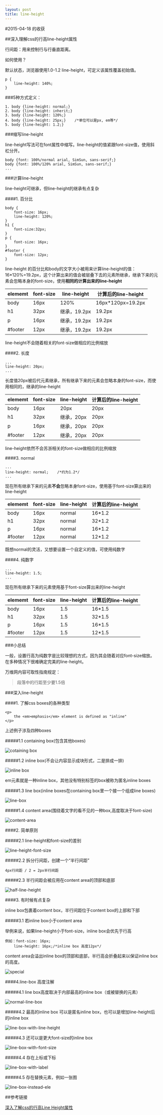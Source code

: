 ```yaml
---
layout: post
title: line-height
---
```

#2015-04-18 的收获

##深入理解css的行高line-height属性

行间距：用来控制行与行垂直距离。

如何使用？

默认状态，浏览器使用1.0-1.2 line-height，可定义该属性覆盖初始值。

	p {
		line-height: 140%;
	}

###5种方式定义：
	
	1. body {line-height: normal;}
	2. body {line-height: inherit;}
	3. body {line-height: 120%;}
	4. body {line-height: 25px;}	/*单位可以是px, em等*/
	5. body {line-height: 1.2;}

###缩写line-height

line-height写法可在font属性中缩写。line-height的值紧跟font-size值，使用斜杠分开。

	body {font: 100%/normal arial, SimSun, sans-serif;}
	body {font: 100%/120% arial, SimSun, sans-serif;}
	...

###计算line-height

line-height可继承，但line-height的继承有点复杂

####1. 百分比

	body {
		font-size: 16px;
		line-height: 120%;
	}
	h1 {
		font-size:32px;
	}
	p {
		font-size: 16px;
	}
	#footer {
		font-size: 12px;
	}

line-height 的百分比和body的文字大小被用来计算line-height的值：16\*120%=19.2px，这个计算出来的值会被层叠下去的元素所继承，继承下来的元素会忽略本身的font-size，使用**相同的计算出来的line-height**

elememt|font-size|line-height	|计算后的line-height
-------|---------|--------------|------------------
body   |16px	 |120%		 	|16px*120px=19.2px
h1	   |32px     |继承，19.2px	|19.2px	
p	   |16px     |继承，19.2px	|19.2px	
\#footer|12px     |继承，19.2px	 |19.2px	

line-height不会随着相关的font-size做相应的比例缩放

####2. 长度

	...
	line-height: 20px;
	...

长度值20px被后代元素继承，所有继承下来的元素会忽略本身的font-size，而使用相同的，继承的line-height

elememt|font-size|line-height	|计算后的line-height
-------|---------|--------------|------------------
body   |16px	 |20px		 	|20px
h1	   |32px     |继承，20px		|20px	
p	   |16px     |继承，20px		|20px	
\#footer|12px     |继承，20px	 |20px	

line-height依然不会苏浙相关的font-size做相应的比例缩放

####3. normal

	...
	line-height: normal;	/*约为1.2*/
	...

现在所有继承下来的元素**不会**忽略本身font-size，使用基于font-size算出来的line-height

elememt|font-size|line-height	|计算后的line-height
-------|---------|--------------|------------------
body   |16px	 |normal	 	|16\*1.2
h1	   |32px     |normal		|32\*1.2	
p	   |16px     |normal		|16\*1.2	
\#footer|12px     |normal	 	|12\*1.2	

既想normal的灵活，又想要设置一个自定义的值，可使用纯数字

####4. 纯数字

	...
	line-height: 1.5;
	...

现在所有继承下来的元素使用基于font-size算出来的line-height

elememt|font-size|line-height	|计算后的line-height
-------|---------|--------------|------------------
body   |16px	 |1.5		 	|16\*1.5
h1	   |32px     |1.5			|32\*1.5	
p	   |16px     |1.5			|16\*1.5	
\#footer|12px     |1.5		 	|12\*1.5

###小总结

一般，设置行高为纯数字是比较理想的方式，因为其会随着对应font-size缩放。在多种情况下很难确定完美的line-height。

万维网内容可取性指南规定：

> 段落中的行距至少要1.5倍

###深入line-height

####1. 了解css boxes的各种类型

	<p>
		the <em>emphasis</em> element is defined as "inline"
	</p>

上述例子涉及四种boxes

#####1.1 containing box(包含其他boxes)

![cotaining box](http://fental.github.io/Fental/images/post/containing-box.png)

#####1.2 inline box(不会让内容显示成块形式，二是排成一排)

![inline box](http://fental.github.io/Fental/images/post/inline-box.png)

em元素就是一种inline box，其他没有特别标签的box被称为匿名inline boxes

#####1.3 line box(inline boxes在containing box里一个接一个组成line boxes)

![line-box](http://fental.github.io/Fental/images/post/line-box.png)

#####1.4 content area(围绕着文字的看不见的一种box,高度取决于font-size)

![content-area](http://fental.github.io/Fental/images/post/content-area.png)

####2. 简单原则

#####2.1 line-height和font-size的差别

![line-height-font-size](http://fental.github.io/Fental/images/post/line-height-font-size.png)

#####2.2 拆分行间距，创建一个“半行间距”

	4px行间距 / 2 = 2px半行间距

#####2.3 半行间距会被应用在content area的顶部和底部

![half-line-height](http://fental.github.io/Fental/images/post/half-line-height.png)

####3. 有时候有点复杂

inline box包裹着content box，半行间距位于content box的上部和下部

#####3.1 若inline box小于content area

举例来说，如果line-height小于font-size，inline box会优先于行高

	例如：font-size: 16px;
		line-height: 16px;/*inline box 高度12px*/

content area会溢出inline box的顶部和底部，半行高会折叠起来以保证inline box的高度。

![special](http://fental.github.io/Fental/images/post/special.png)

####4.line-box 高度注解

#####4.1 line box高度取决于内部最高的inline box（或被替换的元素）

![normal-line-box](http://fental.github.io/Fental/images/post/normal-line-box.png)

#####4.2 最高的inline box 可以是匿名inline box，也可以是增加line-height后的inline box

![line-box-with-line-height](http://fental.github.io/Fental/images/post/line-box-with-line-height.png)

#####4.3 还可以是更大font-size的inline box

![line-box-with-font-size](http://fental.github.io/Fental/images/post/line-box-with-font-size.png)

#####4.4 存在上标或下标

![line-box-with-label](http://fental.github.io/Fental/images/post/line-box-with-label.png)

#####4.5 存在替换元素，例如一张图

![line-box-instead-ele](http://fental.github.io/Fental/images/post/line-box-instead-ele.png)

##参考链接

[深入了解css的行高Line Height属性](http://www.cnblogs.com/fengzheng126/archive/2012/05/18/2507632.html)